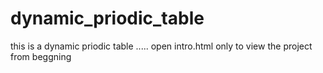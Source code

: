 # dynamic_priodic_table
this is a dynamic priodic table ..... open intro.html only to view the project from beggning

